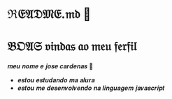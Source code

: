 # ℜ𝔈𝔄𝔇𝔐𝔈.𝔪𝔡 👋 
# 𝔅𝔒𝔄𝔖 𝔳𝔦𝔫𝔡𝔞𝔰 𝔞𝔬 𝔪𝔢𝔲 𝔣𝔢𝔯𝔣𝔦𝔩
𝒎𝒆𝒖 𝒏𝒐𝒎𝒆 𝒆 𝒋𝒐𝒔𝒆 𝒄𝒂𝒓𝒅𝒆𝒏𝒂𝒔 💜
- 𝒆𝒔𝒕𝒐𝒖 𝒆𝒔𝒕𝒖𝒅𝒂𝒏𝒅𝒐 𝒎𝒂 𝒂𝒍𝒖𝒓𝒂
- 𝒆𝒔𝒕𝒐𝒖 𝒎𝒆 𝒅𝒆𝒔𝒆𝒏𝒗𝒐𝒍𝒗𝒆𝒏𝒅𝒐 𝒏𝒂 𝒍𝒊𝒏𝒈𝒖𝒂𝒈𝒆𝒎 𝒋𝒂𝒗𝒂𝒔𝒄𝒓𝒊𝒑𝒕
